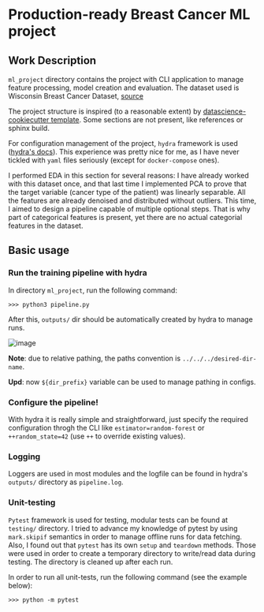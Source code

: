 # __Production-ready Breast Cancer ML project__

## __Work Description__

`ml_project` directory contains the project with CLI application to manage feature processing, model creation and evaluation. The dataset used is Wisconsin Breast Cancer Dataset, [source](https://archive.ics.uci.edu/ml/datasets/Breast+Cancer+Wisconsin+(Diagnostic))

The project structure is inspired (to a reasonable extent) by [datascience-cookiecutter template](https://drivendata.github.io/cookiecutter-data-science/). Some sections are not present, like references or sphinx build.

For configuration management of the project, `hydra` framework is used ([hydra's docs](https://hydra.cc/)). This experience was pretty nice for me, as I have never tickled with `yaml` files seriously (except for `docker-compose` ones).

I performed EDA in this section for several reasons: I have already worked with this dataset once, and that last time I implemented PCA to prove that the target variable (cancer type of the patient) was linearly separable. All the features are already denoised and distributed without outliers. This time, I aimed to design a pipeline capable of multiple optional steps. That is why part of categorical features is present, yet there are no actual categorial features in the dataset.

## __Basic usage__

### __Run the training pipeline with hydra__

In directory `ml_project`, run the following command:

`>>> python3 pipeline.py`

After this, `outputs/` dir should be automatically created by hydra to manage runs.

![image](https://user-images.githubusercontent.com/32800793/165710427-ecea489c-6749-46a1-b608-bbcaffc1eff0.png)

__Note__: due to relative pathing, the paths convention is `../../../desired-dir-name`.

__Upd__: now `${dir_prefix}` variable can be used to manage pathing in configs.

### __Configure the pipeline!__

With hydra it is really simple and straightforward, just specify the required configuration
throgh the CLI like `estimator=random-forest` or `++random_state=42` (use `++` to override existing values).

### __Logging__

Loggers are used in most modules and the logfile can be found in hydra's `outputs/` directory as `pipeline.log`.

### __Unit-testing__

`Pytest` framework is used for testing, modular tests can be found at `testing/` directory. I tried to advance
my knowledge of pytest by using `mark.skipif` semantics in order to manage offline runs for data fetching.
Also, I found out that `pytest` has its own `setup` and `teardown` methods. Those were used in order to
create a temporary directory to write/read data during testing. The directory is cleaned up after each run.

In order to run all unit-tests, run the following command (see the example below):

`>>> python -m pytest`

